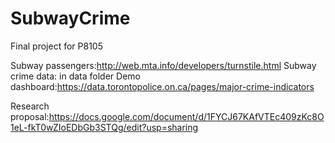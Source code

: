 # SubwayCrime
Final project for P8105

Subway passengers:http://web.mta.info/developers/turnstile.html
Subway crime data: in data folder
Demo dashboard:https://data.torontopolice.on.ca/pages/major-crime-indicators

Research proposal:https://docs.google.com/document/d/1FYCJ67KAfVTEc409zKc8O1eL-fkT0wZIoEDbGb3STQg/edit?usp=sharing
